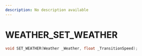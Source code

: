 ```yaml
---
description: No description available 
---
```


# WEATHER\_SET_WEATHER

```cpp
void SET_WEATHER(Weather _Weather, float _TransitionSpeed);
```